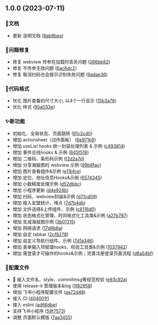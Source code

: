 

## 1.0.0 (2023-07-11)


### 📝文档

* 更新 说明文档 ([8ab8bea](https://github.com/sufangyu/taro-start-plus/commit/8ab8bea4c02ae8ee95ccfe3853b646a7f1191484))


### 🐛问题修复

* 修复 webview 传参在加载时丢失问题 ([066bb82](https://github.com/sufangyu/taro-start-plus/commit/066bb82c30621d8804ab121b4122100fa34ca95e))
* 修复 不传参无效问题 ([6ac6dc2](https://github.com/sufangyu/taro-start-plus/commit/6ac6dc2b82d74a014c7e32119ad53a717ae43461))
* 修复 取消扫码也会提示识别失败问题 ([9adae36](https://github.com/sufangyu/taro-start-plus/commit/9adae362799b7205e070307327bf78f7cb3d4840))


### 💄代码格式

* 优化 图片查看的尺寸大小, 以4个一行显示 ([15b3a76](https://github.com/sufangyu/taro-start-plus/commit/15b3a7678fab55c4e66f6ba5cc392228aaf46dc3))
* 优化 样式 ([95a033e](https://github.com/sufangyu/taro-start-plus/commit/95a033e855a7d89038db4fab4b8a2928f649f044))


### ✨新功能

* 初始化、全局状态、页面跳转 ([91c2cd0](https://github.com/sufangyu/taro-start-plus/commit/91c2cd0c684b97e299c8652b89e62c92cab5b8be))
* 增加 actionsheet（动作面板） ([6e971b9](https://github.com/sufangyu/taro-start-plus/commit/6e971b9c0125e3eafb0025ac1d3bd83ea6d41ffa))
* 增加 useList hooks 统一封装处理列表 & 示例 ([c493814](https://github.com/sufangyu/taro-start-plus/commit/c4938147d387e6208b088c31370b6a4eaebd1f6a))
* 增加 事件总线hooks & 示例 ([845f519](https://github.com/sufangyu/taro-start-plus/commit/845f519a79ea0a2e12a48db0a5bd2085add7265c))
* 增加 二维码、条形码示例 ([f2d2a7d](https://github.com/sufangyu/taro-start-plus/commit/f2d2a7dd371ba3634c1a6f55179e039db2212f38))
* 增加 分享海报图的 webview 示例 ([99b6fac](https://github.com/sufangyu/taro-start-plus/commit/99b6fac1ccd4cdf23fbaede37db34388f054576d))
* 增加 图片查看组件&示例 ([e11bfce](https://github.com/sufangyu/taro-start-plus/commit/e11bfce5d551ebb8fb11036eb59eefecbb86011e))
* 增加 定位、地址信息Hooks&示例 ([6574345](https://github.com/sufangyu/taro-start-plus/commit/6574345d4afe8fedad2f0730202c18cdc9e4a9d7))
* 增加 小数精度处理示例 ([d52dbbc](https://github.com/sufangyu/taro-start-plus/commit/d52dbbc3d1a70a8b767f581061a6aaa920038893))
* 增加 小程序更新 ([d4e924b](https://github.com/sufangyu/taro-start-plus/commit/d4e924b8653307ea564cf73b26efa2cd652887d6))
* 增加 扫码、webview封装&示例 ([d71cd09](https://github.com/sufangyu/taro-start-plus/commit/d71cd093c1df00c86acb120cc14d895d9783bbe5))
* 增加 接入友盟统计、埋点 ([7d7b4ab](https://github.com/sufangyu/taro-start-plus/commit/7d7b4abd5f556bd685e7686a9cfee54cee690768))
* 增加 文件选择&上传组件、示例 ([c8118d0](https://github.com/sufangyu/taro-start-plus/commit/c8118d0e05ad7fa5a0fab78d74a282b5dfb67d68))
* 增加 状态格式化管理、时间格式化工具类&示例 ([a27b787](https://github.com/sufangyu/taro-start-plus/commit/a27b7878d80ffc5a2758d498098c0e996c431f72))
* 增加 生成海报图示例 ([3b01315](https://github.com/sufangyu/taro-start-plus/commit/3b0131567c86161ec9356f0d1258bf0d67dfeb0e))
* 增加 网络请求 ([17d9b6a](https://github.com/sufangyu/taro-start-plus/commit/17d9b6a7e2d0f792b3e151f12836d373c5d51af5))
* 增加 自定 tabbar ([2cf8278](https://github.com/sufangyu/taro-start-plus/commit/2cf827874c48a4b43a9abcd4abdc32e3ad46105a))
* 增加 自定义导航行组件、示例 ([7d1a346](https://github.com/sufangyu/taro-start-plus/commit/7d1a346bc8c36c505eba3cc952b6b19d338261a2))
* 增加 表单输入项赋值hooks、校验工具类&示例 ([1037942](https://github.com/sufangyu/taro-start-plus/commit/1037942b8f0990376735c08b726e4cb2548099d4))
* 增加 需登录才可操作的hooks&示例；完善注册登录页面流程 ([d6a54bf](https://github.com/sufangyu/taro-start-plus/commit/d6a54bf26ba28ee7239f7c151aef946f77ec9cb1))


### 🔨配置文件

* :hammer: 接入文件名、style、commitmsg等规范校验 ([e93c92a](https://github.com/sufangyu/taro-start-plus/commit/e93c92a14ab2c4d8ec2a4d0c3e97fcbcb38f52ac))
* 使用 release-it 管理版本&log ([1f82958](https://github.com/sufangyu/taro-start-plus/commit/1f82958f4044e90c44593ce4237c8a39e43d8803))
* 增加 飞书小程序配置文件 ([aa72d48](https://github.com/sufangyu/taro-start-plus/commit/aa72d48a6e2a18a3b93ed5d0d40019d4a22affcf))
* 接入 CI ([404001f](https://github.com/sufangyu/taro-start-plus/commit/404001fddd83b7c216611874d525ba0a607f08a7))
* 接入 eslint ([ad66dbe](https://github.com/sufangyu/taro-start-plus/commit/ad66dbe2b6cef5507719886fb0aa54ea9b1ba8f9))
* 支持飞书小程序 ([59f7573](https://github.com/sufangyu/taro-start-plus/commit/59f7573a877248f34cf5e113f5da1f908b285d24))
* 调整 页面默认模版 ([7aa3455](https://github.com/sufangyu/taro-start-plus/commit/7aa34555ded8f4ba543f3e76b259e62f762748cc))